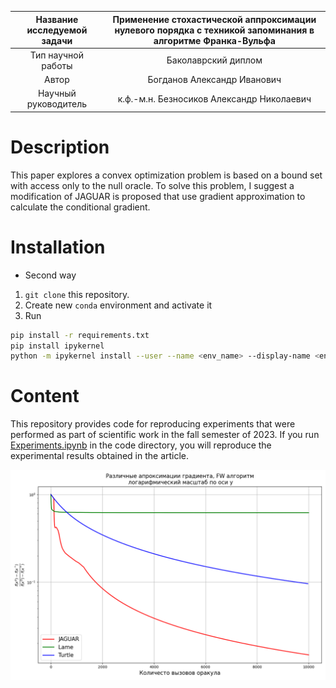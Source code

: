 | Название исследуемой задачи | Применение стохастической аппроксимации нулевого порядка с техникой запоминания в алгоритме Франка-Вульфа |
| :---: | :---: |
| Тип научной работы | Баколаврский диплом |
| Автор | Богданов Александр Иванович |
| Научный руководитель | к.ф.-м.н. Безносиков Александр Николаевич |

# Description

This paper explores a convex optimization problem is based on a bound set with access only to the null oracle. To solve this problem, I suggest a modification of JAGUAR is proposed that use gradient approximation to calculate the conditional gradient.

# Installation

- Second way
1. `git clone` this repository.
2. Create new `conda` environment and activate it
3. Run 
```bash
pip install -r requirements.txt
pip install ipykernel
python -m ipykernel install --user --name <env_name> --display-name <env_name>
```

# Content

This repository provides code for reproducing experiments that were performed as part of scientific work in the fall semester of 2023. If you run [Experiments.ipynb](https://github.com/intsystems/Bogdanov-BS-Thesis/blob/main/code/Experiments.ipynb) in the code directory, you will reproduce the experimental results obtained in the article. 

![JAGUAR](./code/figures/Non-stochastics.png)

